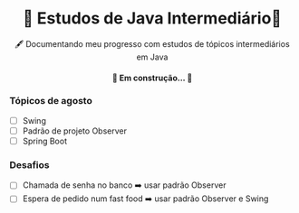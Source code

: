 <h1 align="center">🧠 Estudos de Java Intermediário🧠</h1>

<p align="center">🖋 Documentando meu progresso com estudos de tópicos intermediários em Java</p>

<h4 align="center"> 
	🚧 Em construção...  🚧
</h4>

### Tópicos de agosto

- [ ] Swing
- [ ] Padrão de projeto Observer
- [ ] Spring Boot

### Desafios

- [ ] Chamada de senha no banco ➡️ usar padrão Observer
- [ ] Espera de pedido num fast food ➡️ usar padrão Observer e Swing
